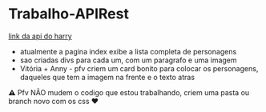 # Trabalho-APIRest

[link da api do harry](https://hp-api.onrender.com/)

- atualmente a pagina index exibe a lista completa de personagens
- sao criadas divs para cada um, com um paragrafo e uma imagem
- Vitória + Anny - pfv criem um card bonito para colocar os personagens, daqueles que tem a imagem na frente e o texto atras

:warning:
Pfv NÃO mudem o codigo que estou trabalhando, criem uma pasta ou branch novo com os css :heart:
